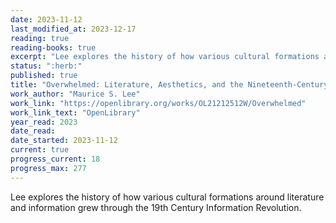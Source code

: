 ```yaml
---
date: 2023-11-12
last_modified_at: 2023-12-17
reading: true
reading-books: true
excerpt: "Lee explores the history of how various cultural formations around literature and information grew through the 19th Century Information Revolution."
status: ":herb:"
published: true
title: "Overwhelmed: Literature, Aesthetics, and the Nineteenth-Century Information Revolution"
work_author: "Maurice S. Lee"
work_link: "https://openlibrary.org/works/OL21212512W/Overwhelmed"
work_link_text: "OpenLibrary"
year_read: 2023
date_read: 
date_started: 2023-11-12
current: true
progress_current: 18
progress_max: 277
---
```


Lee explores the history of how various cultural formations around literature and information grew through the 19th Century Information Revolution.  